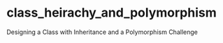 # class_heirachy_and_polymorphism
 Designing  a Class with Inheritance and a Polymorphism Challenge

